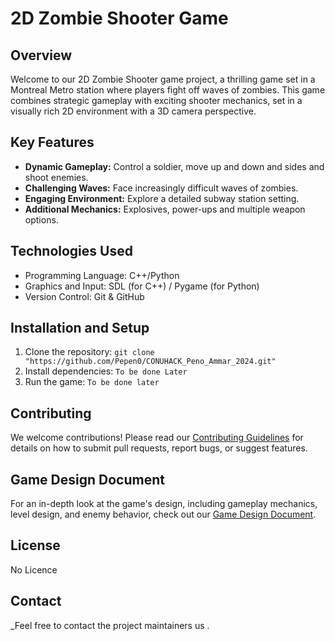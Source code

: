 # 2D Zombie Shooter Game

## Overview
Welcome to our 2D Zombie Shooter game project, a thrilling game set in a Montreal Metro station where players fight off waves of zombies. This game combines strategic gameplay with exciting shooter mechanics, set in a visually rich 2D environment with a 3D camera perspective.

## Key Features
- **Dynamic Gameplay:** Control a soldier, move up and down and sides and shoot enemies.
- **Challenging Waves:** Face increasingly difficult waves of zombies.
- **Engaging Environment:** Explore a detailed subway station setting.
- **Additional Mechanics:** Explosives, power-ups and multiple weapon options.

## Technologies Used
- Programming Language: C++/Python
- Graphics and Input: SDL (for C++) / Pygame (for Python)
- Version Control: Git & GitHub

## Installation and Setup
1. Clone the repository: `git clone "https://github.com/Pepen0/CONUHACK_Peno_Ammar_2024.git"`
2. Install dependencies: `To be done Later`
3. Run the game: `To be done later`

## Contributing
We welcome contributions! Please read our [Contributing Guidelines](CONTRIBUTING.md) for details on how to submit pull requests, report bugs, or suggest features.

## Game Design Document
For an in-depth look at the game's design, including gameplay mechanics, level design, and enemy behavior, check out our [Game Design Document](GDD.md).

## License
No Licence

## Contact
_Feel free to contact the project maintainers us .